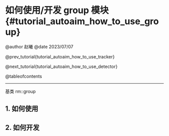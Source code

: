 如何使用/开发 group 模块 {#tutorial_autoaim_how_to_use_group}
============

@author 赵曦
@date 2023/07/07

@prev_tutorial{tutorial_autoaim_how_to_use_tracker}

@next_tutorial{tutorial_autoaim_how_to_use_detector}

@tableofcontents

------

基类 rm::group

## 1. 如何使用



## 2. 如何开发


